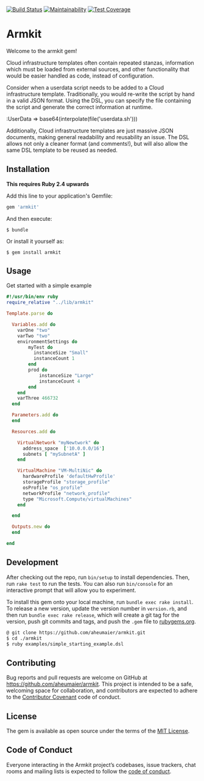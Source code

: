 [![Build Status](https://travis-ci.org/aheumaier/armkit.svg?branch=development)](https://travis-ci.org/aheumaier/armkit)
[![Maintainability](https://api.codeclimate.com/v1/badges/dbd2e0cd6179173de415/maintainability)](https://codeclimate.com/github/aheumaier/armkit/maintainability)
[![Test Coverage](https://api.codeclimate.com/v1/badges/dbd2e0cd6179173de415/test_coverage)](https://codeclimate.com/github/aheumaier/armkit/test_coverage)

# Armkit

Welcome to the armkit gem!

Cloud infrastructure templates often contain repeated stanzas, information which must be loaded from external sources, and other functionality that would be easier handled as code, instead of configuration.

Consider when a userdata script needs to be added to a Cloud infrastructure template. Traditionally, you would re-write the script by hand in a valid JSON format. Using the DSL, you can specify the file containing the script and generate the correct information at runtime.

:UserData => base64(interpolate(file('userdata.sh')))

Additionally, Cloud infrastructure templates are just massive JSON documents, making general readability and reusability an issue. The DSL allows not only a cleaner format (and comments!), but will also allow the same DSL template to be reused as needed.

## Installation

**This requires Ruby 2.4 upwards**

Add this line to your application's Gemfile:

```ruby
gem 'armkit'
```

And then execute:

    $ bundle

Or install it yourself as:

    $ gem install armkit

## Usage

Get started with a simple example

```ruby
#!/usr/bin/env ruby
require_relative "../lib/armkit"

Template.parse do

  Variables.add do
    varOne "two"
    varTwo "two"
    environmentSettings do
        myTest do
          instanceSize "Small"
          instanceCount 1
        end
        prod do
            instanceSize "Large"
            instanceCount 4
        end
    end
    varThree 466732
  end

  Parameters.add do
  end

  Resources.add do

    VirtualNetwork "myNewtwork" do
      address_space  ['10.0.0.0/16']
      subnets [ "mySubnetA" ]
    end

    VirtualMachine "VM-MultiNic" do
      hardwareProfile 'defaultHwProfile'
      storageProfile "storage_profile"
      osProfile "os_profile"
      networkProfile "network_profile"
      type "Microsoft.Compute/virtualMachines"
    end

  end

  Outputs.new do
  end

end
```



## Development

After checking out the repo, run `bin/setup` to install dependencies. Then, run `rake test` to run the tests. You can also run `bin/console` for an interactive prompt that will allow you to experiment.

To install this gem onto your local machine, run `bundle exec rake install`. To release a new version, update the version number in `version.rb`, and then run `bundle exec rake release`, which will create a git tag for the version, push git commits and tags, and push the `.gem` file to [rubygems.org](https://rubygems.org).

```bash
@ git clone https://github.com/aheumaier/armkit.git
$ cd ./armkit
$ ruby examples/simple_starting_example.dsl
```

## Contributing

Bug reports and pull requests are welcome on GitHub at https://github.com/aheumaier/armkit. This project is intended to be a safe, welcoming space for collaboration, and contributors are expected to adhere to the [Contributor Covenant](http://contributor-covenant.org) code of conduct.

## License

The gem is available as open source under the terms of the [MIT License](https://opensource.org/licenses/MIT).

## Code of Conduct

Everyone interacting in the Armkit project’s codebases, issue trackers, chat rooms and mailing lists is expected to follow the [code of conduct](https://github.com/[USERNAME]/armkit/blob/master/CODE_OF_CONDUCT.md).
